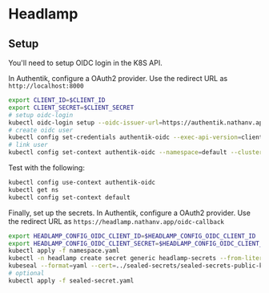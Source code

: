 # Headlamp

## Setup

You'll need to setup OIDC login in the K8S API.

In Authentik, configure a OAuth2 provider. Use the redirect URL as
`http://localhost:8000`

```bash
export CLIENT_ID=$CLIENT_ID
export CLIENT_SECRET=$CLIENT_SECRET
# setup oidc-login
kubectl oidc-login setup --oidc-issuer-url=https://authentik.nathanv.app/application/o/k8s-oidc/ --oidc-client-id=$CLIENT_ID --oidc-client-secret=$CLIENT_SECRET
# create oidc user
kubectl config set-credentials authentik-oidc --exec-api-version=client.authentication.k8s.io/v1beta1 --exec-command=kubectl --exec-arg=oidc-login --exec-arg=get-token --exec-arg=--oidc-issuer-url=https://authentik.nathanv.app/application/o/k8s-oidc/ --exec-arg=--oidc-client-id=$CLIENT_ID --exec-arg=--oidc-client-secret=$CLIENT_SECRET --exec-arg=--oidc-extra-scope=email,profile
# link user
kubectl config set-context authentik-oidc --namespace=default --cluster=authentik --user=authentik-oidc
```

Test with the following:

```bash
kubectl config use-context authentik-oidc
kubectl get ns
kubectl config set-context default
```


Finally, set up the secrets. In Authentik, configure a OAuth2 provider.
Use the redirect URL as `https://headlamp.nathanv.app/oidc-callback`

```bash
export HEADLAMP_CONFIG_OIDC_CLIENT_ID=$HEADLAMP_CONFIG_OIDC_CLIENT_ID
export HEADLAMP_CONFIG_OIDC_CLIENT_SECRET=$HEADLAMP_CONFIG_OIDC_CLIENT_SECRET
kubectl apply -f namespace.yaml
kubectl -n headlamp create secret generic headlamp-secrets --from-literal=config.oidc.clientID=$HEADLAMP_CONFIG_OIDC_CLIENT_ID --from-literal=config.oidc.clientSecret=$HEADLAMP_CONFIG_OIDC_CLIENT_SECRET --dry-run=client -o yaml > secret.yaml
kubeseal --format=yaml --cert=../sealed-secrets/sealed-secrets-public-key.pem < secret.yaml > sealed-secret.yaml
# optional
kubectl apply -f sealed-secret.yaml
```
